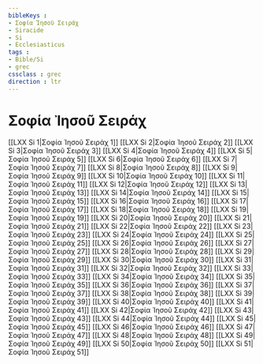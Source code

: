 ```yaml
---
bibleKeys : 
- Σοφία Ἰησοῦ Σειράχ
- Siracide
- Si
- Ecclesiasticus
tags : 
- Bible/Si
- grec
cssclass : grec
direction : ltr
---
```


# Σοφία Ἰησοῦ Σειράχ

[[LXX Si 1|Σοφία Ἰησοῦ Σειράχ 1]]
[[LXX Si 2|Σοφία Ἰησοῦ Σειράχ 2]]
[[LXX Si 3|Σοφία Ἰησοῦ Σειράχ 3]]
[[LXX Si 4|Σοφία Ἰησοῦ Σειράχ 4]]
[[LXX Si 5|Σοφία Ἰησοῦ Σειράχ 5]]
[[LXX Si 6|Σοφία Ἰησοῦ Σειράχ 6]]
[[LXX Si 7|Σοφία Ἰησοῦ Σειράχ 7]]
[[LXX Si 8|Σοφία Ἰησοῦ Σειράχ 8]]
[[LXX Si 9|Σοφία Ἰησοῦ Σειράχ 9]]
[[LXX Si 10|Σοφία Ἰησοῦ Σειράχ 10]]
[[LXX Si 11|Σοφία Ἰησοῦ Σειράχ 11]]
[[LXX Si 12|Σοφία Ἰησοῦ Σειράχ 12]]
[[LXX Si 13|Σοφία Ἰησοῦ Σειράχ 13]]
[[LXX Si 14|Σοφία Ἰησοῦ Σειράχ 14]]
[[LXX Si 15|Σοφία Ἰησοῦ Σειράχ 15]]
[[LXX Si 16|Σοφία Ἰησοῦ Σειράχ 16]]
[[LXX Si 17|Σοφία Ἰησοῦ Σειράχ 17]]
[[LXX Si 18|Σοφία Ἰησοῦ Σειράχ 18]]
[[LXX Si 19|Σοφία Ἰησοῦ Σειράχ 19]]
[[LXX Si 20|Σοφία Ἰησοῦ Σειράχ 20]]
[[LXX Si 21|Σοφία Ἰησοῦ Σειράχ 21]]
[[LXX Si 22|Σοφία Ἰησοῦ Σειράχ 22]]
[[LXX Si 23|Σοφία Ἰησοῦ Σειράχ 23]]
[[LXX Si 24|Σοφία Ἰησοῦ Σειράχ 24]]
[[LXX Si 25|Σοφία Ἰησοῦ Σειράχ 25]]
[[LXX Si 26|Σοφία Ἰησοῦ Σειράχ 26]]
[[LXX Si 27|Σοφία Ἰησοῦ Σειράχ 27]]
[[LXX Si 28|Σοφία Ἰησοῦ Σειράχ 28]]
[[LXX Si 29|Σοφία Ἰησοῦ Σειράχ 29]]
[[LXX Si 30|Σοφία Ἰησοῦ Σειράχ 30]]
[[LXX Si 31|Σοφία Ἰησοῦ Σειράχ 31]]
[[LXX Si 32|Σοφία Ἰησοῦ Σειράχ 32]]
[[LXX Si 33|Σοφία Ἰησοῦ Σειράχ 33]]
[[LXX Si 34|Σοφία Ἰησοῦ Σειράχ 34]]
[[LXX Si 35|Σοφία Ἰησοῦ Σειράχ 35]]
[[LXX Si 36|Σοφία Ἰησοῦ Σειράχ 36]]
[[LXX Si 37|Σοφία Ἰησοῦ Σειράχ 37]]
[[LXX Si 38|Σοφία Ἰησοῦ Σειράχ 38]]
[[LXX Si 39|Σοφία Ἰησοῦ Σειράχ 39]]
[[LXX Si 40|Σοφία Ἰησοῦ Σειράχ 40]]
[[LXX Si 41|Σοφία Ἰησοῦ Σειράχ 41]]
[[LXX Si 42|Σοφία Ἰησοῦ Σειράχ 42]]
[[LXX Si 43|Σοφία Ἰησοῦ Σειράχ 43]]
[[LXX Si 44|Σοφία Ἰησοῦ Σειράχ 44]]
[[LXX Si 45|Σοφία Ἰησοῦ Σειράχ 45]]
[[LXX Si 46|Σοφία Ἰησοῦ Σειράχ 46]]
[[LXX Si 47|Σοφία Ἰησοῦ Σειράχ 47]]
[[LXX Si 48|Σοφία Ἰησοῦ Σειράχ 48]]
[[LXX Si 49|Σοφία Ἰησοῦ Σειράχ 49]]
[[LXX Si 50|Σοφία Ἰησοῦ Σειράχ 50]]
[[LXX Si 51|Σοφία Ἰησοῦ Σειράχ 51]]
